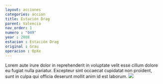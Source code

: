 ```yaml
---
layout: acciones
categories: accion
title: Estación Drag
parent: Valencia
nav_order: 1
numero : "049"
year : 2008
estacion : Estación Drag
original : Grau
operacion : OpXe
---
```

Lorem aute irure dolor in reprehenderit in voluptate velit esse cillum dolore eu fugiat nulla pariatur. Excepteur sint occaecat cupidatat non proident, sunt in culpa qui officia deserunt mollit anim id est laborum.
![](../../../assets/images/{{page.numero}}.jpg)
